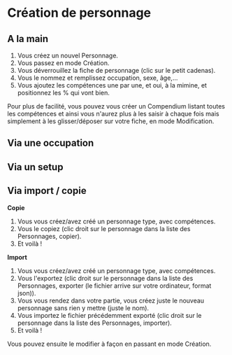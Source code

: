 # Création de personnage

## A la main

1. Vous créez un nouvel Personnage.
1. Vous passez en mode Création.
1. Vous déverrouillez la fiche de personnage (clic sur le petit cadenas).
1. Vous le nommez et remplissez occupation, sexe, âge,...
1. Vous ajoutez les compétences une par une, et oui, à la mimine, et positionnez les % qui vont bien.

Pour plus de facilité, vous pouvez vous créer un Compendium listant toutes les compétences et ainsi vous n'aurez plus à les saisir à chaque fois mais simplement à les glisser/déposer sur votre fiche, en mode Modification.

## Via une occupation

## Via un setup

## Via import / copie

**Copie**

1. Vous vous créez/avez créé un personnage type, avec compétences.
1. Vous le copiez (clic droit sur le personnage dans la liste des Personnages, copier).
1. Et voilà !

**Import**

1. Vous vous créez/avez créé un personnage type, avec compétences.
1. Vous l'exportez (clic droit sur le personnage dans la liste des Personnages, exporter (le fichier arrive sur votre ordinateur, format json)).
1. Vous vous rendez dans votre partie, vous créez juste le nouveau personnage sans rien y mettre (juste le nom).
1. Vous importez le fichier précédemment exporté (clic droit sur le personnage dans la liste des Personnages, importer).
1. Et voilà !

Vous pouvez ensuite le modifier à façon en passant en mode Création.
